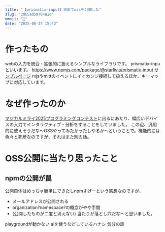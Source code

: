 ```yaml
---
title: "【prismatix-input】初めてossを公開した"
slug: "2d65ad59784a1d"
emoji: "🚀"
date: "2025-08-27 15:43"
---
```

# 作ったもの
webの入力を統合・拡張的に扱えるシンプルなライブラリです。
prismatix-inpuといいます。
https://www.npmjs.com/package/@starlivia/prismatix-input
[サンプルページ](https://stackblitz.com/edit/prismatix-input-playground?file=src%2Fmain.ts)
rxjsやmittのイベントにイイカンジ接続して扱えるほか、キーマップに対応しています。
# なぜ作ったのか
[マジカルミライ2025プログラミングコンテスト](https://magicalmirai.com/2025/procon/)に出るにあたり、幅広いデバイスの入力でインタラクティブ・分析をすることをしていました。
この辺、汎用的に使えそうだな～OSSやってみたかったしやるか～ということで。機能的には色々と死産なのですが、それはまた別の話。
# OSS公開に当たり思ったこと
## npmの公開が罠
公開自体はめっちゃ簡単にできたしnpmすげーという感想なのですが、
- メールアドレスが公開される
- organization?namespace?の概念がやや手間
- (公開したものが二度と消えない)
当たりが落とし穴だな～と思いました。

playgroundが動かない
aiを使うなどしているハナシ
気分の話